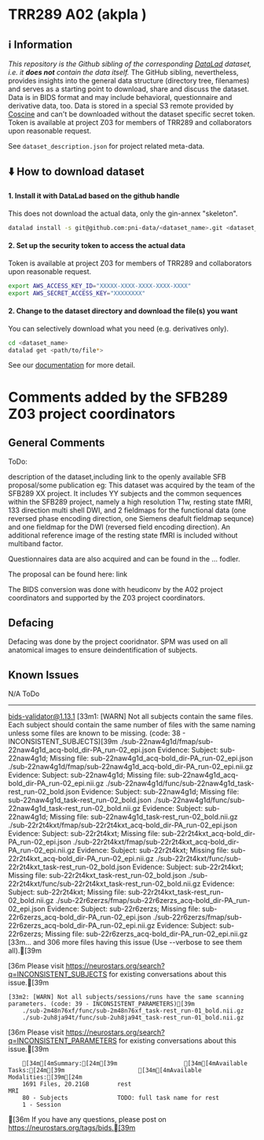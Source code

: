 # TRR289 A02 (akpla )

## ℹ️ Information
*This repository is the Github sibling of the corresponding [DataLad](https://www.datalad.org/) dataset, i.e. it **does not** contain the data itself.*
The GitHub sibling, nevertheless, provides insights into the general data structure (directory tree, filenames) and serves as a starting point to download, share and discuss the dataset.
 Data is in BIDS format and may include behavioral, questionnaire and derivative data, too.
Data is stored in a special S3 remote provided by [Coscine](https://coscine.rwth-aachen.de/) and can't be downloaded without the dataset specific secret token.
Token is available at project Z03 for members of TRR289 and collaborators upon reasonable request.

See `dataset_description.json` for project related meta-data.

## ⬇️ How to download dataset

#### 1. Install it with DataLad based on the github handle
This does not download the actual data, only the gin-annex "skeleton".
```bash
datalad install -s git@github.com:pni-data/<dataset_name>.git <dataset_name>
```
#### 2. Set up the security token to access the actual data
Token is available at project Z03 for members of TRR289 and collaborators upon reasonable request.
```bash
export AWS_ACCESS_KEY_ID="XXXXX-XXXX-XXXX-XXXX-XXXX"
export AWS_SECRET_ACCESS_KEY="XXXXXXXX"
```

#### 2. Change to the dataset directory and download the file(s) you want
You can selectively download what you need (e.g. derivatives only).
```bash
cd <dataset_name>
datalad get <path/to/file*>
```


See our [documentation](https://github.com/pni-data/.github/blob/master/profile/README.md) for more detail.

Comments added by the SFB289 Z03 project coordinators
====================================================================

General Comments
--------------------------------------------------------------------
ToDo:

description of the dataset,including link to the openly available SFB proposal/some publication
eg: This dataset was acquired by the team of the SFB289 XX project. It includes YY subjects and the common sequences within the SFB289 project, namely a high resolution T1w, resting state fMRI, 133 direction multi shell DWI, and 2 fieldmaps for the functional data (one reversed phase encoding direction, one Siemens deafult fieldmap sequnce) and one fieldmap for the DWI (reversed field encoding direction). An additional reference image of the resting state fMRI is included without multiband factor.

Questionnaires data are also acquired and can be found in the ... fodler.

The proposal can be found here: link

The BIDS conversion was done with heudiconv by the A02 project coordinators and supported by the Z03 project coordinators.

Defacing
--------------------------------------------------------------------
Defacing was done by the project cooridnator.
SPM was used on all anatomical images to ensure deindentification of subjects. 


Known Issues
--------------------------------------------------------------------
N/A ToDo

--------------------------------------------------------------------


bids-validator@1.13.1
	[33m1: [WARN] Not all subjects contain the same files. Each subject should contain the same number of files with the same naming unless some files are known to be missing. (code: 38 - INCONSISTENT_SUBJECTS)[39m
		./sub-22naw4g1d/fmap/sub-22naw4g1d_acq-bold_dir-PA_run-02_epi.json
			Evidence: Subject: sub-22naw4g1d; Missing file: sub-22naw4g1d_acq-bold_dir-PA_run-02_epi.json
		./sub-22naw4g1d/fmap/sub-22naw4g1d_acq-bold_dir-PA_run-02_epi.nii.gz
			Evidence: Subject: sub-22naw4g1d; Missing file: sub-22naw4g1d_acq-bold_dir-PA_run-02_epi.nii.gz
		./sub-22naw4g1d/func/sub-22naw4g1d_task-rest_run-02_bold.json
			Evidence: Subject: sub-22naw4g1d; Missing file: sub-22naw4g1d_task-rest_run-02_bold.json
		./sub-22naw4g1d/func/sub-22naw4g1d_task-rest_run-02_bold.nii.gz
			Evidence: Subject: sub-22naw4g1d; Missing file: sub-22naw4g1d_task-rest_run-02_bold.nii.gz
		./sub-22r2t4kxt/fmap/sub-22r2t4kxt_acq-bold_dir-PA_run-02_epi.json
			Evidence: Subject: sub-22r2t4kxt; Missing file: sub-22r2t4kxt_acq-bold_dir-PA_run-02_epi.json
		./sub-22r2t4kxt/fmap/sub-22r2t4kxt_acq-bold_dir-PA_run-02_epi.nii.gz
			Evidence: Subject: sub-22r2t4kxt; Missing file: sub-22r2t4kxt_acq-bold_dir-PA_run-02_epi.nii.gz
		./sub-22r2t4kxt/func/sub-22r2t4kxt_task-rest_run-02_bold.json
			Evidence: Subject: sub-22r2t4kxt; Missing file: sub-22r2t4kxt_task-rest_run-02_bold.json
		./sub-22r2t4kxt/func/sub-22r2t4kxt_task-rest_run-02_bold.nii.gz
			Evidence: Subject: sub-22r2t4kxt; Missing file: sub-22r2t4kxt_task-rest_run-02_bold.nii.gz
		./sub-22r6zerzs/fmap/sub-22r6zerzs_acq-bold_dir-PA_run-02_epi.json
			Evidence: Subject: sub-22r6zerzs; Missing file: sub-22r6zerzs_acq-bold_dir-PA_run-02_epi.json
		./sub-22r6zerzs/fmap/sub-22r6zerzs_acq-bold_dir-PA_run-02_epi.nii.gz
			Evidence: Subject: sub-22r6zerzs; Missing file: sub-22r6zerzs_acq-bold_dir-PA_run-02_epi.nii.gz
		[33m... and 306 more files having this issue (Use --verbose to see them all).[39m

[36m	Please visit https://neurostars.org/search?q=INCONSISTENT_SUBJECTS for existing conversations about this issue.[39m

	[33m2: [WARN] Not all subjects/sessions/runs have the same scanning parameters. (code: 39 - INCONSISTENT_PARAMETERS)[39m
		./sub-2m48n76xf/func/sub-2m48n76xf_task-rest_run-01_bold.nii.gz
		./sub-2uh8ja94t/func/sub-2uh8ja94t_task-rest_run-01_bold.nii.gz

[36m	Please visit https://neurostars.org/search?q=INCONSISTENT_PARAMETERS for existing conversations about this issue.[39m

        [34m[4mSummary:[24m[39m                   [34m[4mAvailable Tasks:[24m[39m                     [34m[4mAvailable Modalities:[39m[24m 
        1691 Files, 20.21GB        rest                                 MRI                   
        80 - Subjects              TODO: full task name for rest                              
        1 - Session                                                                           


[36m	If you have any questions, please post on https://neurostars.org/tags/bids.[39m
